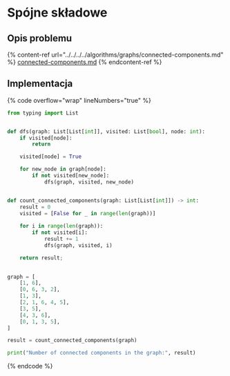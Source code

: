 # Spójne składowe

## Opis problemu

{% content-ref url="../../../../algorithms/graphs/connected-components.md" %}
[connected-components.md](../../../../algorithms/graphs/connected-components.md)
{% endcontent-ref %}

## Implementacja

{% code overflow="wrap" lineNumbers="true" %}
```python
from typing import List


def dfs(graph: List[List[int]], visited: List[bool], node: int):
    if visited[node]:
        return

    visited[node] = True

    for new_node in graph[node]:
        if not visited[new_node]:
            dfs(graph, visited, new_node)


def count_connected_components(graph: List[List[int]]) -> int:
    result = 0
    visited = [False for _ in range(len(graph))]
    
    for i in range(len(graph)):
        if not visited[i]:
            result += 1
            dfs(graph, visited, i)

    return result;
    

graph = [
	[1, 6],
	[0, 6, 3, 2],
	[1, 3],
	[2, 1, 6, 4, 5],
	[3, 5],
	[4, 3, 6],
	[0, 1, 3, 5],
]

result = count_connected_components(graph)

print("Number of connected components in the graph:", result)
```
{% endcode %}
